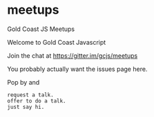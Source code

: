 # meetups
Gold Coast JS Meetups

Welcome to Gold Coast Javascript

Join the chat at https://gitter.im/gcjs/meetups

You probably actually want the issues page here.

Pop by and

    request a talk.
    offer to do a talk.
    just say hi.
